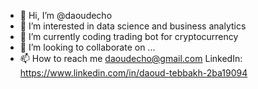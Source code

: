 - 👋 Hi, I’m @daoudecho
- 👀 I’m interested in data science and business analytics 
- 🌱 I’m currently coding trading bot for cryptocurrency 
- 💞️ I’m looking to collaborate on ...
- 📫 How to reach me daoudecho@gmail.com 
LinkedIn: https://www.linkedin.com/in/daoud-tebbakh-2ba19094

<!---
daoudecho/daoudecho is a ✨ special ✨ repository because its `README.md` (this file) appears on your GitHub profile.
You can click the Preview link to take a look at your changes.
--->
